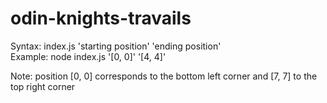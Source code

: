 # odin-knights-travails

Syntax: index.js 'starting position' 'ending position'  
Example: node index.js '[0, 0]' '[4, 4]'

Note: position [0, 0] corresponds to the bottom left corner and [7, 7] to the top right corner
